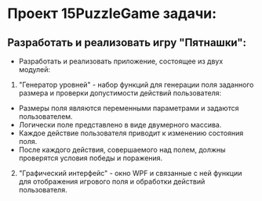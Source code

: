 # Проект 15PuzzleGame задачи:
## Разработать и реализовать игру "Пятнашки":
 - Разработать и реализовать приложение, состоящее из двух модулей:
 1) "Генератор уровней" - набор функций для генерации поля заданного размера и проверки допустимости действий пользователя:
 * Размеры поля являются переменными параметрами и задаются пользователем.
 * Логически поле представлено в виде двумерного массива.
 * Каждое действие пользователя приводит к изменению состояния поля.
 * После каждого действия, совершаемого над полем, должны проверятся условия победы и поражения.
 2) "Графический интерфейс" - окно WPF и связанные с ней функции для отображения игрового поля и обработки действий пользователя.